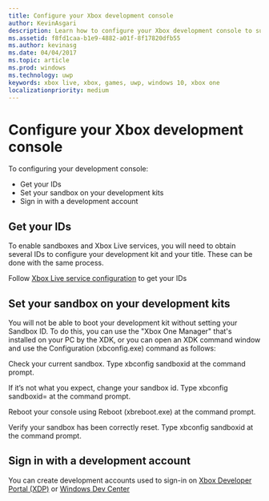 ```yaml
---
title: Configure your Xbox development console
author: KevinAsgari
description: Learn how to configure your Xbox development console to support Xbox Live development.
ms.assetid: f8fd1caa-b1e9-4882-a01f-8f17820dfb55
ms.author: kevinasg
ms.date: 04/04/2017
ms.topic: article
ms.prod: windows
ms.technology: uwp
keywords: xbox live, xbox, games, uwp, windows 10, xbox one
localizationpriority: medium
---
```


# Configure your Xbox development console

To configuring your development console:
- Get your IDs
- Set your sandbox on your development kits
- Sign in with a development account

## Get your IDs
To enable sandboxes and Xbox Live services, you will need to obtain several IDs to configure your development kit and your title. These can be done with the same process.

Follow [Xbox Live service configuration](../xbox-live-service-configuration.md) to get your IDs

## Set your sandbox on your development kits
You will not be able to boot your development kit without setting your Sandbox ID. To do this, you can use the "Xbox One Manager" that's installed on your PC by the XDK, or you can open an XDK command window and use the Configuration (xbconfig.exe) command as follows:

Check your current sandbox. Type xbconfig sandboxid at the command prompt.

If it’s not what you expect, change your sandbox id. Type xbconfig sandboxid=<your sandbox id> at the command prompt.

Reboot your console using Reboot (xbreboot.exe) at the command prompt.

Verify your sandbox has been correctly reset. Type xbconfig sandboxid at the command prompt.

## Sign in with a development account

You can create development accounts used to sign-in on [Xbox Developer Portal (XDP)](https://xdp.xboxlive.com/User/Contact/MyAccess?selectedMenu=devaccounts) or [Windows Dev Center](https://developer.microsoft.com/en-us/windows)
